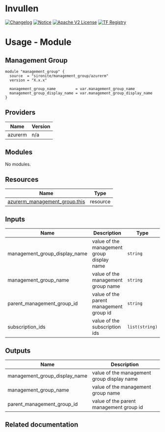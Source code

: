 <!-- BEGIN_TF_DOCS -->
 # Invullen
[![Changelog](https://img.shields.io/badge/changelog-release-green.svg)](https://github.com/sironite/terraform-azurerm-management_group/releases/latest) [![Notice](https://img.shields.io/badge/notice-copyright-yellow.svg)](NOTICE) [![Apache V2 License](https://img.shields.io/badge/license-Apache%20V2-orange.svg)](LICENSE) [![TF Registry](https://img.shields.io/badge/terraform-registry-blue.svg)](https://registry.terraform.io/providers/hashicorp/azurerm/latest/docs/resources/management_group)

# Usage - Module

## Management Group
```hcl
module "management_group" {
  source  = "sironite/management_group/azurerm"
  version = "X.x.x"

  management_group_name         = var.management_group_name
  management_group_display_name = var.management_group_display_name
}
```

## Providers

| Name | Version |
|------|---------|
| azurerm | n/a |

## Modules

No modules.

## Resources

| Name | Type |
|------|------|
| [azurerm_management_group.this](https://registry.terraform.io/providers/hashicorp/azurerm/latest/docs/resources/management_group) | resource |

## Inputs

| Name | Description | Type | Required |
|------|-------------|------|:--------:|
| management\_group\_display\_name | value of the management group display name | `string` | yes |
| management\_group\_name | value of the management group name | `string` | yes |
| parent\_management\_group\_id | value of the parent management group id | `string` | no |
| subscription\_ids | value of the subscription ids | `list(string)` | no |

## Outputs

| Name | Description |
|------|-------------|
| management\_group\_display\_name | value of the management group display name |
| management\_group\_name | value of the management group name |
| parent\_management\_group\_id | value of the parent management group id |

## Related documentation
<!-- END_TF_DOCS -->